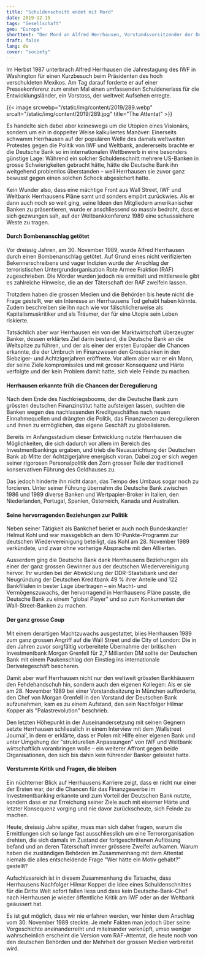 ```yaml
---
title: "Schuldenschnitt endet mit Mord"
date: 2019-12-15
tags: "Gesellschaft"
geo: "Europa"
shorttext: "Der Mord an Alfred Herrhausen, Vorstandsvorsitzender der Deutschen Bank, wurde der RAF zugeschoben, aber nie aufgeklärt."
draft: false
lang: de
cover: "society"
---
```


Im Herbst 1987 unterbrach Alfred Herrhausen die Jahrestagung des IWF in Washington für einen Kurzbesuch beim Präsidenten des hoch verschuldeten Mexikos. Am Tag darauf forderte er auf einer Pressekonferenz zum ersten Mal einen umfassenden Schuldenerlass für die Entwicklungsländer, ein Vorstoss, der weltweit Aufsehen erregte.

{{< image srcwebp="/static/img/content/2019/289.webp" srcalt="/static/img/content/2019/289.jpg" title="The Attentat" >}}

Es handelte sich dabei aber keineswegs um die Utopien eines Visionärs, sondern um ein in doppelter Weise kalkuliertes Manöver: Einerseits schwamm Herrhausen auf der populären Welle des damals weltweiten Protestes gegen die Politik von IWF und Weltbank, andererseits brachte er die Deutsche Bank so im internationalen Wettbewerb in eine besonders günstige Lage: Während ein solcher Schuldenschnitt mehrere US-Banken in grosse Schwierigkeiten gebracht hätte, hätte die Deutsche Bank ihn weitgehend problemlos überstanden – weil Herrhausen sie zuvor ganz bewusst gegen einen solchen Schock abgesichert hatte.

Kein Wunder also, dass eine mächtige Front aus Wall Street, IWF und Weltbank Herrhausens Pläne samt und sonders empört zurückwies. Als er dann auch noch so weit ging, seine Ideen den Mitgliedern amerikanischer Banken zu präsentieren, wurde er anschliessend so massiv bedroht, dass er sich gezwungen sah, auf der Weltbankkonferenz 1989 eine schusssichere Weste zu tragen.

#### Durch Bombenanschlag getötet

Vor dreissig Jahren, am 30. November 1989, wurde Alfred Herrhausen durch einen Bombenanschlag getötet. Auf Grund eines nicht verifizierten Bekennerschreibens und vager Indizien wurde der Anschlag der terroristischen Untergrundorganisation Rote Armee Fraktion (RAF) zugeschrieben. Die Mörder wurden jedoch nie ermittelt und mittlerweile gibt es zahlreiche Hinweise, die an der Täterschaft der RAF zweifeln lassen.

Trotzdem haben die grossen Medien und die Behörden bis heute nicht die Frage gestellt, wer ein Interesse an Herrhausens Tod gehabt haben könnte. Zudem beschreiben sie ihn nach wie vor fälschlicherweise als Kapitalismuskritiker und als Träumer, der für eine Utopie sein Leben riskierte.

Tatsächlich aber war Herrhausen ein von der Marktwirtschaft überzeugter Banker, dessen erklärtes Ziel darin bestand, die Deutsche Bank an die Weltspitze zu führen, und der als einer der ersten Europäer die Chancen erkannte, die der Umbruch im Finanzwesen den Grossbanken in den Siebziger- und Achtzigerjahren eröffnete. Vor allem aber war er ein Mann, der seine Ziele kompromisslos und mit grosser Konsequenz und Härte verfolgte und der kein Problem damit hatte, sich viele Feinde zu machen.

#### Herrhausen erkannte früh die Chancen der Deregulierung

Nach dem Ende des Nachkriegsbooms, der die Deutsche Bank zum grössten deutschen Finanzinstitut hatte aufsteigen lassen, suchten die Banken wegen des nachlassenden Kreditgeschäftes nach neuen Einnahmequellen und drängten die Politik, das Finanzwesen zu deregulieren und ihnen zu ermöglichen, das eigene Geschäft zu globalisieren.

Bereits im Anfangsstadium dieser Entwicklung nutzte Herrhausen die Möglichkeiten, die sich dadurch vor allem im Bereich des Investmentbankings ergaben, und trieb die Neuausrichtung der Deutschen Bank ab Mitte der Achtzigerjahre energisch voran. Dabei zog er sich wegen seiner rigorosen Personalpolitik den Zorn grosser Teile der traditionell konservativen Führung des Geldhauses zu.

Das jedoch hinderte ihn nicht daran, das Tempo des Umbaus sogar noch zu forcieren. Unter seiner Führung übernahm die Deutsche Bank zwischen 1986 und 1989 diverse Banken und Wertpapier-Broker in Italien, den Niederlanden, Portugal, Spanien, Österreich, Kanada und Australien.

#### Seine hervorragenden Beziehungen zur Politik

Neben seiner Tätigkeit als Bankchef beriet er auch noch Bundeskanzler Helmut Kohl und war massgeblich an dem 10-Punkte-Programm zur deutschen Wiedervereinigung beteiligt, das Kohl am 28. November 1989 verkündete, und zwar ohne vorherige Absprache mit den Alliierten.

Ausserdem ging die Deutsche Bank dank Herrhausens Beziehungen als einer der ganz grossen Gewinner aus der deutschen Wiedervereinigung hervor. Ihr wurden bei der Abwicklung der DDR-Staatsbank und der Neugründung der Deutschen Kreditbank 49 % ihrer Anteile und 122 Bankfilialen in bester Lage übertragen – ein Macht- und Vermögenszuwachs, der hervorragend in Herrhausens Pläne passte, die Deutsche Bank zu einem "global Player" und so zum Konkurrenten der Wall-Street-Banken zu machen.

#### Der ganz grosse Coup

Mit einem derartigen Machtzuwachs ausgestattet, blies Herrhausen 1989 zum ganz grossen Angriff auf die Wall Street und die City of London: Die in den Jahren zuvor sorgfältig vorbereitete Übernahme der britischen Investmentbank Morgan Grenfell für 2,7 Milliarden DM sollte der Deutschen Bank mit einem Paukenschlag den Einstieg ins internationale Derivategeschäft bescheren.

Damit aber warf Herrhausen nicht nur den weltweit grössten Bankhäusern den Fehdehandschuh hin, sondern auch den eigenen Kollegen: Als er sie am 28. November 1989 bei einer Vorstandssitzung in München aufforderte, den Chef von Morgan Grenfell in den Vorstand der Deutschen Bank aufzunehmen, kam es zu einem Aufstand, den sein Nachfolger Hilmar Kopper als "Palastrevolution" beschrieb.

Den letzten Höhepunkt in der Auseinandersetzung mit seinen Gegnern setzte Herrhausen schliesslich in einem Interview mit dem ‚Wallstreet Journal’, in dem er erklärte, dass er Polen mit Hilfe einer eigenen Bank und unter Umgehung der "strukturellen Anpassungen" von IWF und Weltbank wirtschaftlich voranbringen wolle – ein weiterer Affront gegen beide Organisationen, den sich bis dahin kein führender Banker geleistet hatte.

#### Verstummte Kritik und Fragen, die bleiben

Ein nüchterner Blick auf Herrhausens Karriere zeigt, dass er nicht nur einer der Ersten war, der die Chancen für das Finanzgewerbe im Investmentbanking erkannte und zum Vorteil der Deutschen Bank nutzte, sondern dass er zur Erreichung seiner Ziele auch mit eiserner Härte und letzter Konsequenz vorging und nie davor zurückscheute, sich Feinde zu machen.

Heute, dreissig Jahre später, muss man sich daher fragen, warum die Ermittlungen sich so lange fast ausschliesslich um eine Terrororganisation drehten, die sich damals im Zustand der fortgeschrittenen Auflösung befand und an deren Täterschaft immer grössere Zweifel aufkamen. Warum haben die zuständigen Behörden im Zusammenhang mit dem Attentat niemals die alles entscheidende Frage "Wer hätte ein Motiv gehabt?" gestellt?

Aufschlussreich ist in diesem Zusammenhang die Tatsache, dass Herrhausens Nachfolger Hilmar Kopper die Idee eines Schuldenschnittes für die Dritte Welt sofort fallen liess und dass kein Deutsche-Bank-Chef nach Herrhausen je wieder öffentliche Kritik am IWF oder an der Weltbank geäussert hat.

Es ist gut möglich, dass wir nie erfahren werden, wer hinter dem Anschlag vom 30. November 1989 steckte. Je mehr Fakten man jedoch über seine Vorgeschichte aneinanderreiht und miteinander verknüpft, umso weniger wahrscheinlich erscheint die Version vom RAF-Attentat, die heute noch von den deutschen Behörden und der Mehrheit der grossen Medien verbreitet wird.
